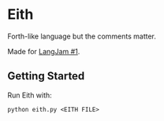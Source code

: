 # Eith

Forth-like language but the comments matter.

Made for [LangJam #1](https://github.com/langjam/jam0001).

## Getting Started

Run Eith with:
```
python eith.py <EITH FILE>
```